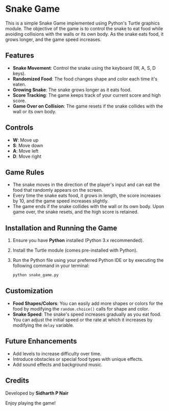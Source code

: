 # Snake Game

This is a simple Snake Game implemented using Python's Turtle graphics module. The objective of the game is to control the snake to eat food while avoiding collisions with the walls or its own body. As the snake eats food, it grows longer, and the game speed increases.

## Features

- **Snake Movement**: Control the snake using the keyboard (W, A, S, D keys).
- **Randomized Food**: The food changes shape and color each time it's eaten.
- **Growing Snake**: The snake grows longer as it eats food.
- **Score Tracking**: The game keeps track of your current score and high score.
- **Game Over on Collision**: The game resets if the snake collides with the wall or its own body.

## Controls

- **W**: Move up
- **S**: Move down
- **A**: Move left
- **D**: Move right

## Game Rules

- The snake moves in the direction of the player's input and can eat the food that randomly appears on the screen.
- Every time the snake eats food, it grows in length, the score increases by 10, and the game speed increases slightly.
- The game ends if the snake collides with the wall or its own body. Upon game over, the snake resets, and the high score is retained.

## Installation and Running the Game

1. Ensure you have **Python** installed (Python 3.x recommended).
2. Install the Turtle module (comes pre-installed with Python).
3. Run the Python file using your preferred Python IDE or by executing the following command in your terminal:

    ```bash
    python snake_game.py
    ```

## Customization

- **Food Shapes/Colors**: You can easily add more shapes or colors for the food by modifying the `random.choice()` calls for shape and color.
- **Snake Speed**: The snake's speed increases gradually as you eat food. You can adjust the initial speed or the rate at which it increases by modifying the `delay` variable.

## Future Enhancements

- Add levels to increase difficulty over time.
- Introduce obstacles or special food types with unique effects.
- Add sound effects and background music.

## Credits

Developed by **Sidharth P Nair**

Enjoy playing the game!
